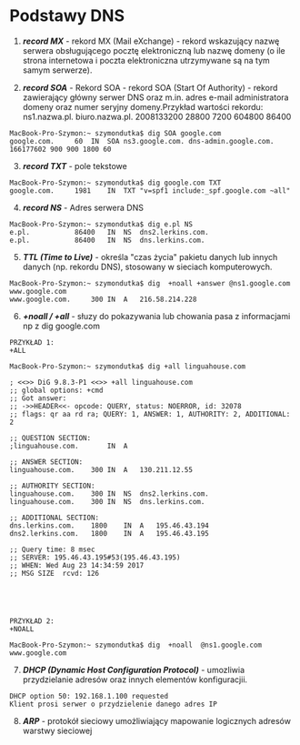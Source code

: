 # Podstawy DNS


1. **_record MX_** - rekord MX (Mail eXchange) - rekord wskazujący nazwę serwera obsługującego pocztę elektroniczną lub nazwę domeny (o ile strona internetowa i poczta elektroniczna utrzymywane są na tym samym serwerze).


2. **_record SOA_** - Rekord SOA - rekord SOA (Start Of Authority) - rekord zawierający główny serwer DNS oraz m.in. adres e-mail administratora domeny oraz numer seryjny domeny.Przykład wartości rekordu: ns1.nazwa.pl. biuro.nazwa.pl. 2008133200 28800 7200 604800 86400
```
MacBook-Pro-Szymon:~ szymondutka$ dig SOA google.com
google.com.		60	IN	SOA	ns3.google.com. dns-admin.google.com. 166177602 900 900 1800 60
```


3. **_record TXT_** - pole tekstowe
```
MacBook-Pro-Szymon:~ szymondutka$ dig google.com TXT
google.com.		1981	IN	TXT	"v=spf1 include:_spf.google.com ~all"
```


4. **_record NS_** - Adres serwera DNS
```
MacBook-Pro-Szymon:~ szymondutka$ dig e.pl NS
e.pl.			86400	IN	NS	dns2.lerkins.com.
e.pl.			86400	IN	NS	dns.lerkins.com.
```


5. **_TTL (Time to Live)_** - określa "czas życia" pakietu danych lub innych danych (np. rekordu DNS), stosowany w sieciach komputerowych.
```
MacBook-Pro-Szymon:~ szymondutka$ dig  +noall +answer @ns1.google.com www.google.com
www.google.com.		300	IN	A	216.58.214.228
```


6. **_+noall / +all_** - słuzy do pokazywania lub chowania pasa z informacjami np z dig google.com
```
PRZYKŁAD 1:
+ALL

MacBook-Pro-Szymon:~ szymondutka$ dig +all linguahouse.com

; <<>> DiG 9.8.3-P1 <<>> +all linguahouse.com
;; global options: +cmd
;; Got answer:
;; ->>HEADER<<- opcode: QUERY, status: NOERROR, id: 32078
;; flags: qr aa rd ra; QUERY: 1, ANSWER: 1, AUTHORITY: 2, ADDITIONAL: 2

;; QUESTION SECTION:
;linguahouse.com.		IN	A

;; ANSWER SECTION:
linguahouse.com.	300	IN	A	130.211.12.55

;; AUTHORITY SECTION:
linguahouse.com.	300	IN	NS	dns2.lerkins.com.
linguahouse.com.	300	IN	NS	dns.lerkins.com.

;; ADDITIONAL SECTION:
dns.lerkins.com.	1800	IN	A	195.46.43.194
dns2.lerkins.com.	1800	IN	A	195.46.43.195

;; Query time: 8 msec
;; SERVER: 195.46.43.195#53(195.46.43.195)
;; WHEN: Wed Aug 23 14:34:59 2017
;; MSG SIZE  rcvd: 126





PRZYKŁAD 2:
+NOALL

MacBook-Pro-Szymon:~ szymondutka$ dig  +noall  @ns1.google.com www.google.com
```


7. **_DHCP (Dynamic Host Configuration Protocol)_** - umozliwia przydzielanie adresów oraz innych elementów konfiguracjii.
```
DHCP option 50: 192.168.1.100 requested
Klient prosi serwer o przydzielenie danego adres IP
```


8. **_ARP_** - protokół sieciowy umożliwiający mapowanie logicznych adresów warstwy sieciowej 






